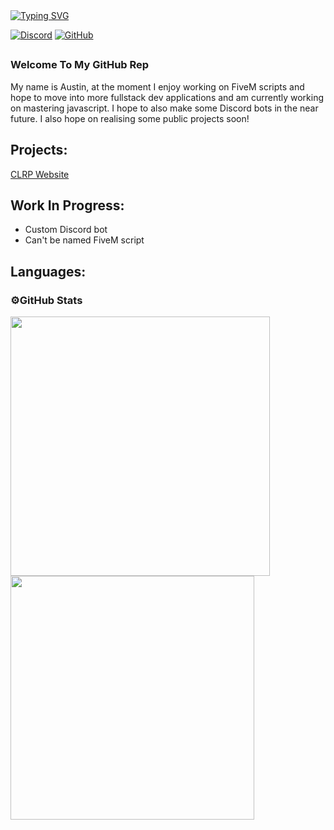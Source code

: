 <div allign=left>
<a href="https://git.io/typing-svg"><img src="https://readme-typing-svg.demolab.com?font=Kanit&weight=500&size=50&duration=2500&pause=100&color=F7F7F7&vCenter=true&random=false&width=435&lines=Hello!+%F0%9F%91%8B;Im+Austin" alt="Typing SVG" /></a>
</div>

[![Discord](https://img.shields.io/badge/Discord-%235865F2.svg?style=for-the-badge&logo=discord&logoColor=white)](https://discord.gg/NVhMrrVhxU) [![GitHub](https://img.shields.io/badge/github-%23121011.svg?style=for-the-badge&logo=github&logoColor=white)](https://github.com/xAustinn)

##

### Welcome To My GitHub Rep

My name is Austin, at the moment I enjoy working on FiveM scripts and hope to move into more fullstack dev applications and am currently working on mastering javascript. I hope 
to also make some Discord bots in the near future. I also hope on realising some public projects soon!

## Projects:
<div>
  <a href="https://clrp.info" target="_blank" rel="noopener noreferrer">CLRP Website</a>
</div>

## Work In Progress:
- Custom Discord bot
- Can't be named FiveM script

## Languages:


### ⚙️GitHub Stats
<div>
  <img width=415 src="https://streak-stats.demolab.com/?user=xAustinn&count_private=true">
  <img width=390 src="https://github-readme-stats-orcin-alpha.vercel.app/api/?username=xAustinn&show_icons=true&border-radius=10&size_weight=0.5&count_weight=0.5&rank_icon=github&count_private=true" />
</div>
